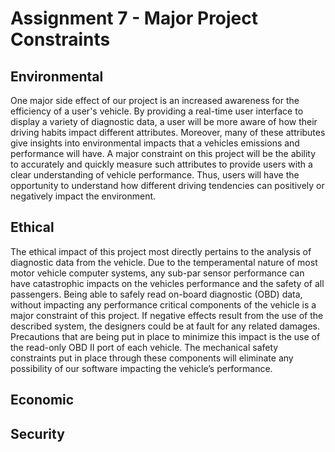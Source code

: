 # Assignment 7 - Major Project Constraints
## Environmental
One major side effect of our project is an increased awareness for the efficiency of a user's vehicle. By providing a real-time user interface to display a variety of diagnostic data, a user will be more aware of how their driving habits impact different attributes. Moreover, many of these attributes give insights into environmental impacts that a vehicles emissions and performance will have. A major constraint on this project will be the ability to accurately and quickly measure such attributes to provide users with a clear understanding of vehicle performance. Thus, users will have the opportunity to understand how different driving tendencies can positively or negatively impact the environment.  
## Ethical
The ethical impact of this project most directly pertains to the analysis of diagnostic data from the vehicle. Due to the temperamental nature of most motor vehicle computer systems, any sub-par sensor performance can have catastrophic impacts on the vehicles performance and the safety of all passengers. Being able to safely read on-board diagnostic (OBD) data, without impacting any performance critical components of the vehicle is a major constraint of this project. If negative effects result from the use of the described system, the designers could be at fault for any related damages. Precautions that are being put in place to minimize this impact is the use of the read-only OBD II port of each vehicle. The mechanical safety constraints put in place through these components will eliminate any possibility of our software impacting the vehicle’s performance.
## Economic

## Security
